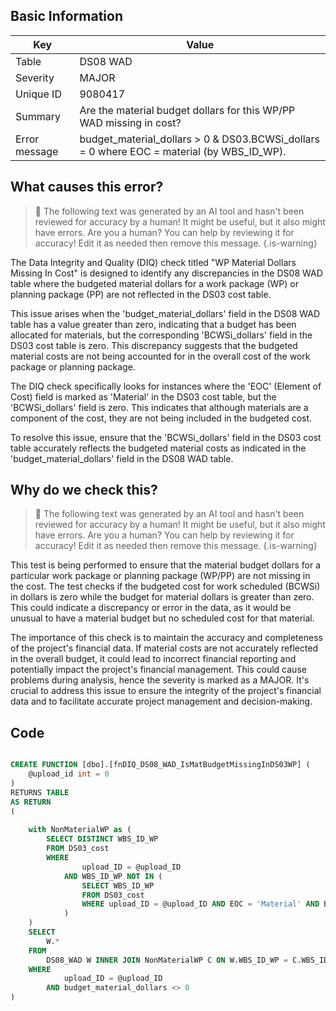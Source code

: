 ## Basic Information
| Key         | Value          |
|-------------|----------------|
| Table       | DS08 WAD |
| Severity    | MAJOR |
| Unique ID   | 9080417   |
| Summary     | Are the material budget dollars for this WP/PP WAD missing in cost? |
| Error message | budget_material_dollars > 0 & DS03.BCWSi_dollars = 0 where EOC = material (by WBS_ID_WP). |

## What causes this error?

> :robot: The following text was generated by an AI tool and hasn't been reviewed for accuracy by a human! It might be useful, but it also might have errors. Are you a human? You can help by reviewing it for accuracy! Edit it as needed then remove this message.
{.is-warning}

The Data Integrity and Quality (DIQ) check titled "WP Material Dollars Missing In Cost" is designed to identify any discrepancies in the DS08 WAD table where the budgeted material dollars for a work package (WP) or planning package (PP) are not reflected in the DS03 cost table. 

This issue arises when the 'budget_material_dollars' field in the DS08 WAD table has a value greater than zero, indicating that a budget has been allocated for materials, but the corresponding 'BCWSi_dollars' field in the DS03 cost table is zero. This discrepancy suggests that the budgeted material costs are not being accounted for in the overall cost of the work package or planning package.

The DIQ check specifically looks for instances where the 'EOC' (Element of Cost) field is marked as 'Material' in the DS03 cost table, but the 'BCWSi_dollars' field is zero. This indicates that although materials are a component of the cost, they are not being included in the budgeted cost.

To resolve this issue, ensure that the 'BCWSi_dollars' field in the DS03 cost table accurately reflects the budgeted material costs as indicated in the 'budget_material_dollars' field in the DS08 WAD table.
## Why do we check this?

> :robot: The following text was generated by an AI tool and hasn't been reviewed for accuracy by a human! It might be useful, but it also might have errors. Are you a human? You can help by reviewing it for accuracy! Edit it as needed then remove this message.
{.is-warning}

This test is being performed to ensure that the material budget dollars for a particular work package or planning package (WP/PP) are not missing in the cost. The test checks if the budgeted cost for work scheduled (BCWSi) in dollars is zero while the budget for material dollars is greater than zero. This could indicate a discrepancy or error in the data, as it would be unusual to have a material budget but no scheduled cost for that material.

The importance of this check is to maintain the accuracy and completeness of the project's financial data. If material costs are not accurately reflected in the overall budget, it could lead to incorrect financial reporting and potentially impact the project's financial management. This could cause problems during analysis, hence the severity is marked as a MAJOR. It's crucial to address this issue to ensure the integrity of the project's financial data and to facilitate accurate project management and decision-making.
## Code

```sql

CREATE FUNCTION [dbo].[fnDIQ_DS08_WAD_IsMatBudgetMissingInDS03WP] (
	@upload_id int = 0
)
RETURNS TABLE
AS RETURN
(
	
	with NonMaterialWP as (
		SELECT DISTINCT WBS_ID_WP
		FROM DS03_cost
		WHERE 
				upload_ID = @upload_ID 
			AND WBS_ID_WP NOT IN (
				SELECT WBS_ID_WP
				FROM DS03_cost
				WHERE upload_ID = @upload_ID AND EOC = 'Material' AND BCWSi_dollars <> 0
			)
	)
	SELECT 
		W.*
	FROM
		DS08_WAD W INNER JOIN NonMaterialWP C ON W.WBS_ID_WP = C.WBS_ID_WP
	WHERE
			upload_ID = @upload_ID  
		AND budget_material_dollars <> 0
)
```
